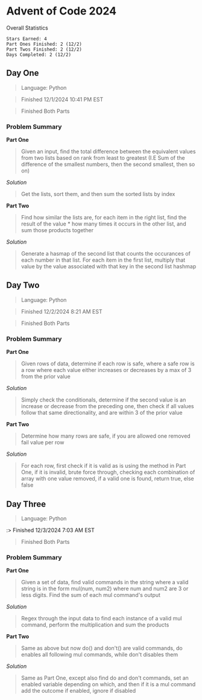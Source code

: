 # Advent of Code 2024

Overall Statistics
```
Stars Earned: 4
Part Ones Finished: 2 (12/2)
Part Twos Finished: 2 (12/2)
Days Completed: 2 (12/2)
```

## Day One
> Language: Python

> Finished 12/1/2024 10:41 PM EST

> Finished Both Parts

### Problem Summary
**Part One**
> Given an input, find the total difference between the equivalent values from two lists based on rank from least to greatest (I.E Sum of the difference of the smallest numbers, then the second smallest, then so on)

*Solution*
> Get the lists, sort them, and then sum the sorted lists by index

**Part Two**
> Find how similar the lists are, for each item in the right list, find the result of the value * how many times it occurs in the other list, and sum those products together

*Solution*
> Generate a hasmap of the second list that counts the occurances of each number in that list. For each item in the first list, multiply that value by the value associated with that key in the second list hashmap

## Day Two
> Language: Python

> Finished 12/2/2024 8:21 AM EST

> Finished Both Parts

### Problem Summary
**Part One**
> Given rows of data, determine if each row is safe, where a safe row is a row where each value either increases or decreases by a max of 3 from the prior value

*Solution*
> Simply check the conditionals, determine if the second value is an increase or decrease from the preceding one, then check if all values follow that same directionality, and are within 3 of the prior value

**Part Two**
> Determine how many rows are safe, if you are allowed one removed fail value per row

*Solution*
> For each row, first check if it is valid as is using the method in Part One, if it is invalid, brute force through, checking each combination of array with one value removed, if a valid one is found, return true, else false

## Day Three
> Language: Python

:> Finished 12/3/2024 7:03 AM EST

> Finished Both Parts

### Problem Summary
**Part One**
> Given a set of data, find valid commands in the string where a valid string is in the form mul(num, num2) where num and num2 are 3 or less digits. Find the sum of each mul command's output

*Solution*
> Regex through the input data to find each instance of a valid mul command, perform the multiplication and sum the products

**Part Two**
> Same as above but now do() and don't() are valid commands, do enables all following mul commands, while don't disables them

*Solution*
> Same as Part One, except also find do and don't commands, set an enabled variable depending on which, and then if it is a mul command add the outcome if enabled, ignore if disabled